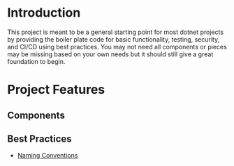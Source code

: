 # Introduction

This project is meant to be a general starting point for most dotnet projects by providing the boiler plate code for basic functionality, testing, security, and CI/CD using best practices.  You may not need all components or pieces may be missing based on your own needs but it should still give a great foundation to begin.

# Project Features

## Components

## Best Practices

- [Naming Conventions][naming]

[naming]:https://docs.microsoft.com/en-us/dotnet/standard/design-guidelines/naming-guidelines
